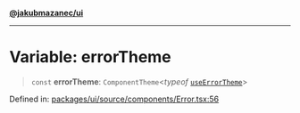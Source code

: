 [**@jakubmazanec/ui**](../README.md)

---

# Variable: errorTheme

> `const` **errorTheme**: `ComponentTheme`\<_typeof_
> [`useErrorTheme`](../functions/useErrorTheme.md)\>

Defined in:
[packages/ui/source/components/Error.tsx:56](https://github.com/jakubmazanec/tools/blob/7c5f40d811171692b72a47160bc33d644201b16a/packages/ui/source/components/Error.tsx#L56)
